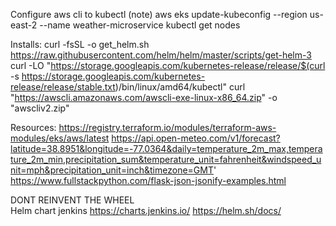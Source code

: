 Configure aws cli to kubectl (note)
    aws eks update-kubeconfig --region us-east-2 --name weather-microservice
    kubectl get nodes

Installs:
    curl -fsSL -o get_helm.sh https://raw.githubusercontent.com/helm/helm/master/scripts/get-helm-3
    curl -LO "https://storage.googleapis.com/kubernetes-release/release/$(curl -s https://storage.googleapis.com/kubernetes-release/release/stable.txt)/bin/linux/amd64/kubectl"
    curl "https://awscli.amazonaws.com/awscli-exe-linux-x86_64.zip" -o "awscliv2.zip"

Resources: 
    https://registry.terraform.io/modules/terraform-aws-modules/eks/aws/latest
    https://api.open-meteo.com/v1/forecast?latitude=38.8951&longitude=-77.0364&daily=temperature_2m_max,temperature_2m_min,precipitation_sum&temperature_unit=fahrenheit&windspeed_unit=mph&precipitation_unit=inch&timezone=GMT'
    https://www.fullstackpython.com/flask-json-jsonify-examples.html


DONT REINVENT THE WHEEL     
Helm chart jenkins
    https://charts.jenkins.io/
    https://helm.sh/docs/
